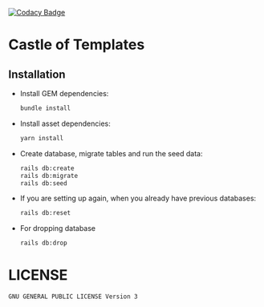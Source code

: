 [![Codacy Badge](https://app.codacy.com/project/badge/Grade/0be4a25986244beba73355cf97850d5f)](https://www.codacy.com/gh/nejdetkadir/castle-of-templates/dashboard?utm_source=github.com&amp;utm_medium=referral&amp;utm_content=nejdetkadir/castle-of-templates&amp;utm_campaign=Badge_Grade)

# Castle of Templates
## Installation
- Install GEM dependencies:

  ```bash
  bundle install
  ```

- Install asset dependencies:

  ```bash
  yarn install
  ```

- Create database, migrate tables and run the seed data:

  ```bash
  rails db:create
  rails db:migrate
  rails db:seed
  ```

- If you are setting up again, when you already have previous databases:

  ```bash
  rails db:reset
  ```
- For dropping database
  ```bash
  rails db:drop
  ``` 

# LICENSE
```
GNU GENERAL PUBLIC LICENSE Version 3
```